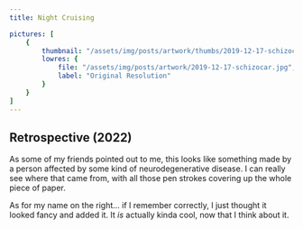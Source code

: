 ```yaml
---
title: Night Cruising

pictures: [
	{
		thumbnail: "/assets/img/posts/artwork/thumbs/2019-12-17-schizocar.jpg",
		lowres: {
			file: "/assets/img/posts/artwork/2019-12-17-schizocar.jpg",
			label: "Original Resolution"
		}
	}
]
---
```

## Retrospective (2022)
As some of my friends pointed out to me, this looks like something made by a person affected by some kind of neurodegenerative disease. I can really see where that came from, with all those pen strokes covering up the whole piece of paper.

As for my name on the right... if I remember correctly, I just thought it looked fancy and added it. It *is* actually kinda cool, now that I think about it.
